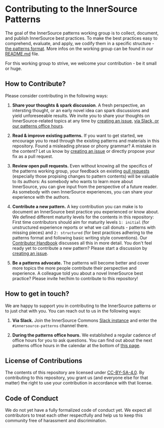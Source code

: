 # Contributing to the InnerSource Patterns

The goal of the InnerSource patterns working group is to collect, document, and publish InnerSource best practices. To make the best practices easy to comprehend, evaluate, and apply, we codify them in a specific structure - [the patterns format](meta/pattern-template.md). More infos on the working group can be found in our [README.md](README.md) file.

For this working group to strive, we welcome your contribution - be it small or huge. 


## How to Contribute?

Please consider contributing in the following ways:

1. **Share your thoughts & spark discussion**. A fresh perspective, an intersting thought, or an early novel idea can spark discussions and yield unforeseeable results. We invite you to share your thoughts on InnerSource-related topics at any time by [creating an issue](https://github.com/InnerSourceCommons/InnerSourcePatterns/issues/new), [via Slack, or our patterns office hours](#how-to-get-in-touch).

2. **Read & improve existing patterns.** If you want to get started, we encourage you to read through the existing patterns and materials in this repository. Found a misleading phrase or phony grammar? A mistake in the content? Let us know by [creating an issue](https://github.com/InnerSourceCommons/InnerSourcePatterns/issues/new) or directly propose your fix as a pull request.

3. **Review open pull requests.** Even without knowing all the specifics of the patterns working group, your feedback on existing [pull requests](https://github.com/InnerSourceCommons/InnerSourcePatterns/labels/type%20-%20Content%20work) (especially those propising changes to pattern contents) will be valuable to its authors: As somebody who wants to learn more about InnerSource, you can give input from the perspective of a future reader. As somebody with own InnerSource experiences, you can share your experience with the authors.

4. **Contribute a new pattern.** A key contribution you can make is to document an InnerSource best practice you experienced or know about. We defined different maturity levels for the contents in this repository: First time contributors should aim for maturity levels `1: initial` (for unstructured experience reports or what we call donuts - patterns with missing pieces) and `2: structured` (for best practices adhering to the patterns format and following basic writing style conventions). Our [Contributor Handbook](meta/contributor-handbook.md) discusses all this in more detail. You don't feel ready yet to contribute a new pattern? Please start a discussion by  [creating an issue](https://github.com/InnerSourceCommons/InnerSourcePatterns/issues/new).

5. **Be a patterns advocate.** The patterns will become better and cover more topics the more people contribute their perspective and experience. A colleague told you about a novel InnerSource best practice? Please invite her/him to contribute to this repository!


## How to get in touch?

We are happy to support you in contributing to the InnerSource patterns or to just chat with you. You can reach out to us in the following ways:

1. **Via Slack.** Join the InnerSource Commons [Slack instance](https://isc-inviter.herokuapp.com/) and enter the `#innersource-patterns` channel there.

2. **During the patterns office hours.** We established a regular cadence of office hours for you to ask questions. You can find out about the next patterns office hours in the calendar at the bottom of [this page](https://innersourcecommons.org/resources/).


## License of Contributions

The contents of this repository are licensed under [CC-BY-SA-4.0](LICENSE.md). By contributing to this repository, you grant us (and everyone else for that matter) the right to use your contribution in accordance with that license.


## Code of Conduct

We do not yet have a fully formalized code of conduct yet. We expect all contributors to treat each other respectfully and help us to keep this community free of harassment and discrimination.
